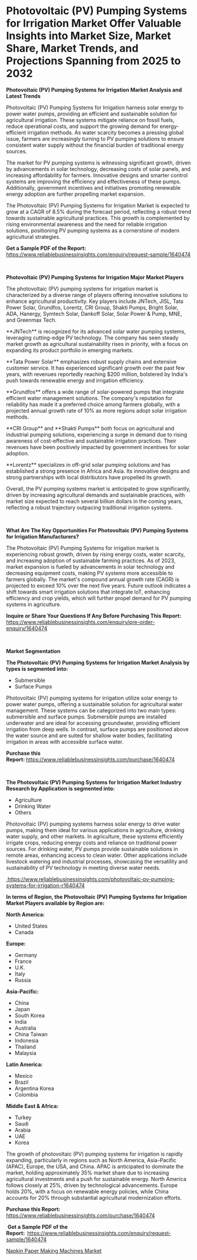 <p><h1>Photovoltaic (PV) Pumping Systems for Irrigation Market Offer Valuable Insights into Market Size, Market Share, Market Trends, and Projections Spanning from 2025 to 2032</h1></p><p><strong>Photovoltaic (PV) Pumping Systems for Irrigation Market Analysis and Latest Trends</strong></p>
<p><p>Photovoltaic (PV) Pumping Systems for Irrigation harness solar energy to power water pumps, providing an efficient and sustainable solution for agricultural irrigation. These systems mitigate reliance on fossil fuels, reduce operational costs, and support the growing demand for energy-efficient irrigation methods. As water scarcity becomes a pressing global issue, farmers are increasingly turning to PV pumping solutions to ensure consistent water supply without the financial burden of traditional energy sources.</p><p>The market for PV pumping systems is witnessing significant growth, driven by advancements in solar technology, decreasing costs of solar panels, and increasing affordability for farmers. Innovative designs and smarter control systems are improving the efficiency and effectiveness of these pumps. Additionally, government incentives and initiatives promoting renewable energy adoption are further propelling market expansion.</p><p>The Photovoltaic (PV) Pumping Systems for Irrigation Market is expected to grow at a CAGR of 8.5% during the forecast period, reflecting a robust trend towards sustainable agricultural practices. This growth is complemented by rising environmental awareness and the need for reliable irrigation solutions, positioning PV pumping systems as a cornerstone of modern agricultural strategies.</p></p>
<p><strong>Get a Sample PDF of the Report:&nbsp;</strong> <a href="https://www.reliablebusinessinsights.com/enquiry/request-sample/1640474?utm_campaign=2196&utm_medium=2&utm_source=Github&utm_content=ia&utm_term=27022025&utm_id=photovoltaic-pv-pumping-systems-for-irrigation">https://www.reliablebusinessinsights.com/enquiry/request-sample/1640474</a></p>
<p>&nbsp;</p>
<p><strong>Photovoltaic (PV) Pumping Systems for Irrigation Major Market Players</strong></p>
<p><p>The photovoltaic (PV) pumping systems for irrigation market is characterized by a diverse range of players offering innovative solutions to enhance agricultural productivity. Key players include JNTech, JISL, Tata Power Solar, Grundfos, Lorentz, CRI Group, Shakti Pumps, Bright Solar, ADA, Hanergy, Symtech Solar, Dankoff Solar, Solar Power & Pump, MNE, and Greenmax Tech.</p><p>**JNTech** is recognized for its advanced solar water pumping systems, leveraging cutting-edge PV technology. The company has seen steady market growth as agricultural sustainability rises in priority, with a focus on expanding its product portfolio in emerging markets.</p><p>**Tata Power Solar** emphasizes robust supply chains and extensive customer service. It has experienced significant growth over the past few years, with revenues reportedly reaching $200 million, bolstered by India's push towards renewable energy and irrigation efficiency.</p><p>**Grundfos** offers a wide range of solar-powered pumps that integrate efficient water management solutions. The company's reputation for reliability has made it a preferred choice among farmers globally, with a projected annual growth rate of 10% as more regions adopt solar irrigation methods.</p><p>**CRI Group** and **Shakti Pumps** both focus on agricultural and industrial pumping solutions, experiencing a surge in demand due to rising awareness of cost-effective and sustainable irrigation practices. Their revenues have been positively impacted by government incentives for solar adoption.</p><p>**Lorentz** specializes in off-grid solar pumping solutions and has established a strong presence in Africa and Asia. Its innovative designs and strong partnerships with local distributors have propelled its growth.</p><p>Overall, the PV pumping systems market is anticipated to grow significantly, driven by increasing agricultural demands and sustainable practices, with market size expected to reach several billion dollars in the coming years, reflecting a robust trajectory outpacing traditional irrigation systems.</p></p>
<p>&nbsp;</p>
<p><strong>What Are The Key Opportunities For Photovoltaic (PV) Pumping Systems for Irrigation Manufacturers?</strong></p>
<p><p>The Photovoltaic (PV) Pumping Systems for irrigation market is experiencing robust growth, driven by rising energy costs, water scarcity, and increasing adoption of sustainable farming practices. As of 2023, market expansion is fueled by advancements in solar technology and decreasing equipment costs, making PV systems more accessible to farmers globally. The market's compound annual growth rate (CAGR) is projected to exceed 10% over the next five years. Future outlook indicates a shift towards smart irrigation solutions that integrate IoT, enhancing efficiency and crop yields, which will further propel demand for PV pumping systems in agriculture.</p></p>
<p><strong>Inquire or Share Your Questions If Any Before Purchasing This Report:</strong> <a href="https://www.reliablebusinessinsights.com/enquiry/pre-order-enquiry/1640474?utm_campaign=2196&utm_medium=2&utm_source=Github&utm_content=ia&utm_term=27022025&utm_id=photovoltaic-pv-pumping-systems-for-irrigation">https://www.reliablebusinessinsights.com/enquiry/pre-order-enquiry/1640474</a></p>
<p>&nbsp;</p>
<p><strong>Market Segmentation</strong></p>
<p><strong>The Photovoltaic (PV) Pumping Systems for Irrigation Market Analysis by types is segmented into:</strong></p>
<p><ul><li>Submersible</li><li>Surface Pumps</li></ul></p>
<p><p>Photovoltaic (PV) pumping systems for irrigation utilize solar energy to power water pumps, offering a sustainable solution for agricultural water management. These systems can be categorized into two main types: submersible and surface pumps. Submersible pumps are installed underwater and are ideal for accessing groundwater, providing efficient irrigation from deep wells. In contrast, surface pumps are positioned above the water source and are suited for shallow water bodies, facilitating irrigation in areas with accessible surface water.</p></p>
<p><strong>Purchase this Report:&nbsp;</strong><a href="https://www.reliablebusinessinsights.com/purchase/1640474?utm_campaign=2196&utm_medium=2&utm_source=Github&utm_content=ia&utm_term=27022025&utm_id=photovoltaic-pv-pumping-systems-for-irrigation">https://www.reliablebusinessinsights.com/purchase/1640474</a></p>
<p>&nbsp;</p>
<p><strong>The Photovoltaic (PV) Pumping Systems for Irrigation Market Industry Research by Application is segmented into:</strong></p>
<p><ul><li>Agriculture</li><li>Drinking Water</li><li>Others</li></ul></p>
<p><p>Photovoltaic (PV) pumping systems harness solar energy to drive water pumps, making them ideal for various applications in agriculture, drinking water supply, and other markets. In agriculture, these systems efficiently irrigate crops, reducing energy costs and reliance on traditional power sources. For drinking water, PV pumps provide sustainable solutions in remote areas, enhancing access to clean water. Other applications include livestock watering and industrial processes, showcasing the versatility and sustainability of PV technology in meeting diverse water needs.</p></p>
<p><a href="https://www.reliablebusinessinsights.com/photovoltaic-pv-pumping-systems-for-irrigation-r1640474?utm_campaign=2196&utm_medium=2&utm_source=Github&utm_content=ia&utm_term=27022025&utm_id=photovoltaic-pv-pumping-systems-for-irrigation">&nbsp;https://www.reliablebusinessinsights.com/photovoltaic-pv-pumping-systems-for-irrigation-r1640474</a></p>
<p><strong>In terms of Region, the Photovoltaic (PV) Pumping Systems for Irrigation Market Players available by Region are:</strong></p>
<p>
    <p> <strong> North America: </strong>
        <ul>
            <li>United States</li>
            <li>Canada</li>
        </ul>
        </p> 
    <p> <strong> Europe: </strong>
        <ul>
            <li>Germany</li>
            <li>France</li>
            <li>U.K.</li>
            <li>Italy</li>
            <li>Russia</li>
        </ul>
        </p> 
    <p> <strong> Asia-Pacific: </strong>
        <ul>
            <li>China</li>
            <li>Japan</li>
            <li>South Korea</li>
            <li>India</li>
            <li>Australia</li>
            <li>China Taiwan</li>
            <li>Indonesia</li>
            <li>Thailand</li>
            <li>Malaysia</li>
        </ul>
        </p> 
    <p> <strong> Latin America: </strong>
        <ul>
            <li>Mexico</li>
            <li>Brazil</li>
            <li>Argentina Korea</li>
            <li>Colombia</li>
        </ul>
        </p> 
    <p> <strong> Middle East & Africa: </strong>
        <ul>
            <li>Turkey</li>
            <li>Saudi</li>
            <li>Arabia</li>
            <li>UAE</li>
            <li>Korea</li>
        </ul>
    </p>
    </p>
<p><p>The growth of photovoltaic (PV) pumping systems for irrigation is rapidly expanding, particularly in regions such as North America, Asia-Pacific (APAC), Europe, the USA, and China. APAC is anticipated to dominate the market, holding approximately 35% market share due to increasing agricultural investments and a push for sustainable energy. North America follows closely at 25%, driven by technological advancements. Europe holds 20%, with a focus on renewable energy policies, while China accounts for 20% through substantial agricultural modernization efforts.</p></p>
<p><strong>Purchase this Report: </strong><a href="https://www.reliablebusinessinsights.com/purchase/1640474?utm_campaign=2196&utm_medium=2&utm_source=Github&utm_content=ia&utm_term=27022025&utm_id=photovoltaic-pv-pumping-systems-for-irrigation">https://www.reliablebusinessinsights.com/purchase/1640474</a></p>
<p>&nbsp;<strong>Get a Sample PDF of the Report:&nbsp;&nbsp;</strong><a href="https://www.reliablebusinessinsights.com/enquiry/request-sample/1640474?utm_campaign=2196&utm_medium=2&utm_source=Github&utm_content=ia&utm_term=27022025&utm_id=photovoltaic-pv-pumping-systems-for-irrigation">https://www.reliablebusinessinsights.com/enquiry/request-sample/1640474</a></p>
<p><strong></strong></p>
<p><p><a href="https://github.com/mudgeadamsvx/Market-Research-Report-List-1/blob/main/napkin-paper-making-machines-market.md?utm_campaign=2196&utm_medium=2&utm_source=Github&utm_content=ia&utm_term=27022025&utm_id=photovoltaic-pv-pumping-systems-for-irrigation">Napkin Paper Making Machines Market</a></p></p>